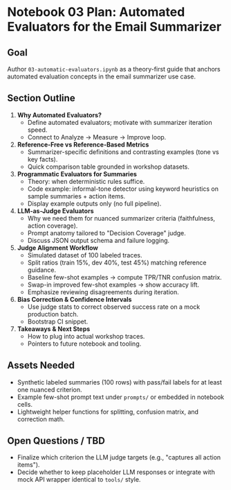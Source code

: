 # Notebook 03 Plan: Automated Evaluators for the Email Summarizer

## Goal
Author `03-automatic-evaluators.ipynb` as a theory-first guide that anchors automated evaluation concepts in the email summarizer use case.

## Section Outline
1. **Why Automated Evaluators?**  
   - Define automated evaluators; motivate with summarizer iteration speed.  
   - Connect to Analyze → Measure → Improve loop.
2. **Reference-Free vs Reference-Based Metrics**  
   - Summarizer-specific definitions and contrasting examples (tone vs key facts).  
   - Quick comparison table grounded in workshop datasets.
3. **Programmatic Evaluators for Summaries**  
   - Theory: when deterministic rules suffice.  
   - Code example: informal-tone detector using keyword heuristics on sample summaries + action items.  
   - Display example outputs only (no full pipeline).
4. **LLM-as-Judge Evaluators**  
   - Why we need them for nuanced summarizer criteria (faithfulness, action coverage).  
   - Prompt anatomy tailored to "Decision Coverage" judge.  
   - Discuss JSON output schema and failure logging.
5. **Judge Alignment Workflow**  
   - Simulated dataset of 100 labeled traces.  
   - Split ratios (train 15%, dev 40%, test 45%) matching reference guidance.  
   - Baseline few-shot examples → compute TPR/TNR confusion matrix.  
   - Swap-in improved few-shot examples → show accuracy lift.  
   - Emphasize reviewing disagreements during iteration.
6. **Bias Correction & Confidence Intervals**  
   - Use judge stats to correct observed success rate on a mock production batch.  
   - Bootstrap CI snippet.
7. **Takeaways & Next Steps**  
   - How to plug into actual workshop traces.  
   - Pointers to future notebook and tooling.

## Assets Needed
- Synthetic labeled summaries (100 rows) with pass/fail labels for at least one nuanced criterion.  
- Example few-shot prompt text under `prompts/` or embedded in notebook cells.  
- Lightweight helper functions for splitting, confusion matrix, and correction math.

## Open Questions / TBD
- Finalize which criterion the LLM judge targets (e.g., "captures all action items").  
- Decide whether to keep placeholder LLM responses or integrate with mock API wrapper identical to `tools/` style.
